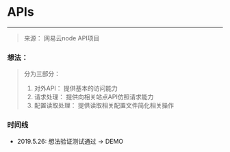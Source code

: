 # APIs
---

> 来源： 网易云node API项目

### 想法：  
> 分为三部分：  
> 1. 对外API： 提供基本的访问能力  
> 2. 请求处理： 提供向相关站点API仿照请求能力  
> 3. 配置读取处理： 提供读取相关配置文件简化相关操作  

### 时间线
+ 2019.5.26: 想法验证测试通过 -> DEMO
